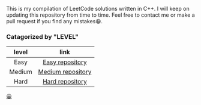 This is my compilation of LeetCode solutions written in C++.
I will keep on updating this repository from time to time.
Feel free to contact me or make a pull request if you find any mistakes😀.


### Catagorized by "LEVEL"
|level | link|
|:---:|:----:|
|Easy|[Easy repository][easy_link]| 
|Medium|[Medium repository][medium_link]|
|Hard|[Hard repository][hard_link]|


[easy_link]:https://github.com/Ryanshyu/LeetCode/blob/main/1.Easy
[medium_link]:https://github.com/Ryanshyu/LeetCode/blob/main/2.Medium
[hard_link]:https://github.com/Ryanshyu/LeetCode/blob/main/3.Hard

[😀][easy_link]

